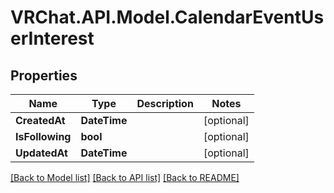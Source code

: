 # VRChat.API.Model.CalendarEventUserInterest

## Properties

Name | Type | Description | Notes
------------ | ------------- | ------------- | -------------
**CreatedAt** | **DateTime** |  | [optional] 
**IsFollowing** | **bool** |  | [optional] 
**UpdatedAt** | **DateTime** |  | [optional] 

[[Back to Model list]](../README.md#documentation-for-models) [[Back to API list]](../README.md#documentation-for-api-endpoints) [[Back to README]](../README.md)

